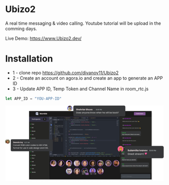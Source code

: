 # Ubizo2
A real time messaging & video calling. Youtube tutorial will be upload in the comming days.

Live Demo: https://www.Ubizo2.dev/

# Installation
* 1 - clone repo https://github.com/divanov11/Ubizo2
* 2 - Create an account on agora.io and create an app to generate an APP ID
* 3 - Update APP ID, Temp Token and Channel Name in room_rtc.js
```javascript
let APP_ID = "YOU-APP-ID"
```


<img src="./images/preview.png">  
